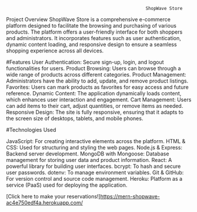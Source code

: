                                                          ShopWave Store
Project Overview
ShopWave Store is a comprehensive e-commerce platform designed to facilitate the browsing and purchasing of various products. The platform offers a user-friendly interface for both shoppers and administrators. It incorporates features such as user authentication, dynamic content loading, and responsive design to ensure a seamless shopping experience across all devices.

#Features
User Authentication: Secure sign-up, login, and logout functionalities for users.
Product Browsing: Users can browse through a wide range of products across different categories.
Product Management: Administrators have the ability to add, update, and remove product listings.
Favorites: Users can mark products as favorites for easy access and future reference.
Dynamic Content: The application dynamically loads content, which enhances user interaction and engagement.
Cart Management: Users can add items to their cart, adjust quantities, or remove items as needed.
Responsive Design: The site is fully responsive, ensuring that it adapts to the screen size of desktops, tablets, and mobile phones.

#Technologies Used

JavaScript: For creating interactive elements across the platform.
HTML & CSS: Used for structuring and styling the web pages.
Node.js & Express: Backend server development.
MongoDB with Mongoose: Database management for storing user data and product information.
React: A powerful library for building user interfaces.
bcrypt: To hash and secure user passwords.
dotenv: To manage environment variables.
Git & GitHub: For version control and source code management.
Heroku: Platform as a service (PaaS) used for deploying the application.

[Click here to make your reservations!]https://mern-shopwave-ac4e750edf4a.herokuapp.com/
